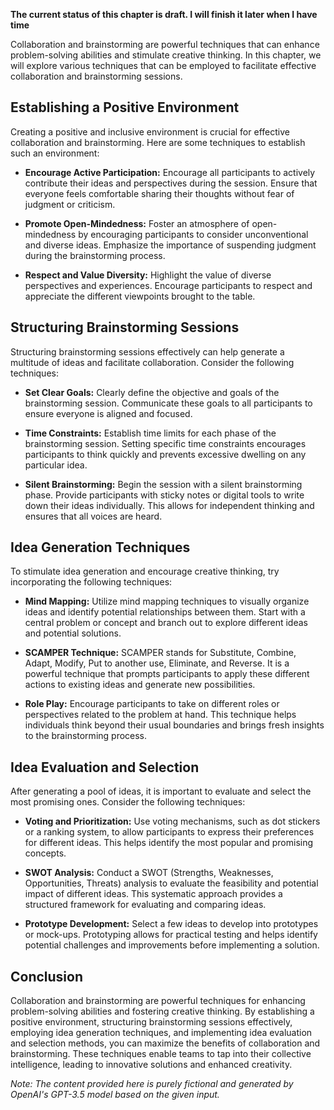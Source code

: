 **The current status of this chapter is draft. I will finish it later when I have time**

Collaboration and brainstorming are powerful techniques that can enhance problem-solving abilities and stimulate creative thinking. In this chapter, we will explore various techniques that can be employed to facilitate effective collaboration and brainstorming sessions.

Establishing a Positive Environment
-----------------------------------

Creating a positive and inclusive environment is crucial for effective collaboration and brainstorming. Here are some techniques to establish such an environment:

* **Encourage Active Participation:** Encourage all participants to actively contribute their ideas and perspectives during the session. Ensure that everyone feels comfortable sharing their thoughts without fear of judgment or criticism.

* **Promote Open-Mindedness:** Foster an atmosphere of open-mindedness by encouraging participants to consider unconventional and diverse ideas. Emphasize the importance of suspending judgment during the brainstorming process.

* **Respect and Value Diversity:** Highlight the value of diverse perspectives and experiences. Encourage participants to respect and appreciate the different viewpoints brought to the table.

Structuring Brainstorming Sessions
----------------------------------

Structuring brainstorming sessions effectively can help generate a multitude of ideas and facilitate collaboration. Consider the following techniques:

* **Set Clear Goals:** Clearly define the objective and goals of the brainstorming session. Communicate these goals to all participants to ensure everyone is aligned and focused.

* **Time Constraints:** Establish time limits for each phase of the brainstorming session. Setting specific time constraints encourages participants to think quickly and prevents excessive dwelling on any particular idea.

* **Silent Brainstorming:** Begin the session with a silent brainstorming phase. Provide participants with sticky notes or digital tools to write down their ideas individually. This allows for independent thinking and ensures that all voices are heard.

Idea Generation Techniques
--------------------------

To stimulate idea generation and encourage creative thinking, try incorporating the following techniques:

* **Mind Mapping:** Utilize mind mapping techniques to visually organize ideas and identify potential relationships between them. Start with a central problem or concept and branch out to explore different ideas and potential solutions.

* **SCAMPER Technique:** SCAMPER stands for Substitute, Combine, Adapt, Modify, Put to another use, Eliminate, and Reverse. It is a powerful technique that prompts participants to apply these different actions to existing ideas and generate new possibilities.

* **Role Play:** Encourage participants to take on different roles or perspectives related to the problem at hand. This technique helps individuals think beyond their usual boundaries and brings fresh insights to the brainstorming process.

Idea Evaluation and Selection
-----------------------------

After generating a pool of ideas, it is important to evaluate and select the most promising ones. Consider the following techniques:

* **Voting and Prioritization:** Use voting mechanisms, such as dot stickers or a ranking system, to allow participants to express their preferences for different ideas. This helps identify the most popular and promising concepts.

* **SWOT Analysis:** Conduct a SWOT (Strengths, Weaknesses, Opportunities, Threats) analysis to evaluate the feasibility and potential impact of different ideas. This systematic approach provides a structured framework for evaluating and comparing ideas.

* **Prototype Development:** Select a few ideas to develop into prototypes or mock-ups. Prototyping allows for practical testing and helps identify potential challenges and improvements before implementing a solution.

Conclusion
----------

Collaboration and brainstorming are powerful techniques for enhancing problem-solving abilities and fostering creative thinking. By establishing a positive environment, structuring brainstorming sessions effectively, employing idea generation techniques, and implementing idea evaluation and selection methods, you can maximize the benefits of collaboration and brainstorming. These techniques enable teams to tap into their collective intelligence, leading to innovative solutions and enhanced creativity.

*Note: The content provided here is purely fictional and generated by OpenAI's GPT-3.5 model based on the given input.*

